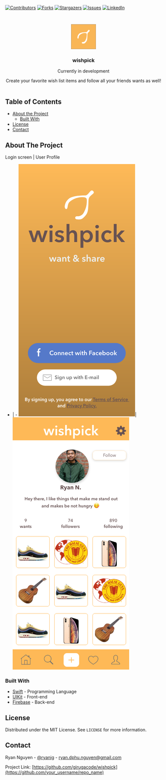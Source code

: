 [![Contributors][contributors-shield]][contributors-url]
[![Forks][forks-shield]][forks-url]
[![Stargazers][stars-shield]][stars-url]
[![Issues][issues-shield]][issues-url]
[![LinkedIn][linkedin-shield]][linkedin-url]



<!-- PROJECT LOGO -->
<br />
<p align="center">
  <a href="https://github.com/othneildrew/Best-README-Template">
    <img src="imgs/wishpick-icon.png" alt="Logo" width="80" height="80">
  </a>

  <h3 align="center">wishpick</h3>
  <p align="center">
  Currently in development
  </p>

  <p align="center">
    Create your favorite wish list items and follow all your friends wants as well!
    <br />
    <br />
  </p>
</p>

<!-- TABLE OF CONTENTS -->
## Table of Contents

* [About the Project](#about-the-project)
  * [Built With](#built-with)
* [License](#license)
* [Contact](#contact)



<!-- ABOUT THE PROJECT -->
## About The Project

Login screen | User Profile
- | -
![Product Name Screen Shot][product-screenshot]| ![Product Name Screen Shot][product-screenshot-two]



### Built With
* [Swift](https://developer.apple.com/swift) - Programming Language
* [UIKit](https://developer.apple.com/documentation/uikit) - Front-end
* [Firebase](https://firebase.google.com) - Back-end

<!-- LICENSE -->
## License

Distributed under the MIT License. See `LICENSE` for more information.



<!-- CONTACT -->
## Contact

Ryan Nguyen - [@ryanig](https://www.instagram.com/ryanig) - ryan.dphu.nguyen@gmail.com

Project Link: [https://github.com/girugacode/wishpick](https://github.com/your_username/repo_name)

<!-- MARKDOWN LINKS & IMAGES -->
<!-- https://www.markdownguide.org/basic-syntax/#reference-style-links -->
[contributors-shield]: https://img.shields.io/github/contributors/girugacode/wishpick.svg?style=flat-square
[contributors-url]: https://github.com/girugacode/wishpick/graphs/contributors
[forks-shield]: https://img.shields.io/github/forks/girugacode/wishpick.svg?style=flat-square
[forks-url]: https://github.com/girugacode/wishpick/network/members
[stars-shield]: https://img.shields.io/github/stars/girugacode/wishpick.svg?style=flat-square
[stars-url]: https://github.com/girugacode/wishpick/stargazers
[issues-shield]: https://img.shields.io/github/issues/girugacode/wishpick.svg?style=flat-square
[issues-url]: https://github.com/girugacode/wishpick/issues
[linkedin-shield]: https://img.shields.io/badge/-LinkedIn-black.svg?style=flat-square&logo=linkedin&colorB=555
[linkedin-url]: https://www.linkedin.com/in/danh-phu/
[product-screenshot]: imgs/wishpick-login.png
[product-screenshot-two]: imgs/wishpick-user-profile.png
